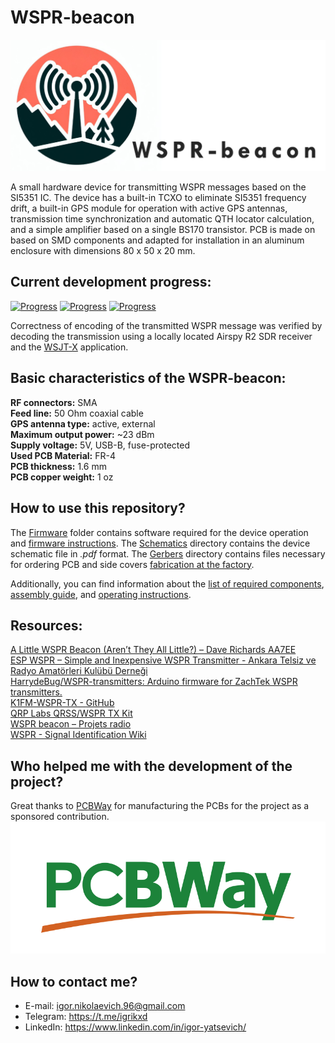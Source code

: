 # WSPR-beacon

![WSPR-beacon](./Resources/WSPR-beacon-logo.png)

A small hardware device for transmitting WSPR messages based on the SI5351 IC. The device has a built-in TCXO to eliminate SI5351 frequency drift, a built-in GPS module for operation with active GPS antennas, transmission time synchronization and automatic QTH locator calculation, and a simple amplifier based on a single BS170 transistor. PCB is made on based on SMD components and adapted for installation in an aluminum enclosure with dimensions 80 x 50 x 20 mm.

## Current development progress:
[![Progress](https://img.shields.io/badge/wspr--beacon%20EasyEDA-not%20tested-red.svg?longCache=true&style=for-the-badge)](https://oshwlab.com/igrikxd/wspr-beacon)&nbsp;[![Progress](https://img.shields.io/badge/firmware%20version-1.0-blue.svg?longCache=true&style=for-the-badge)](./Firmware)&nbsp;[![Progress](https://img.shields.io/badge/pcb%20version-1.0-blue.svg?longCache=true&style=for-the-badge)](./Gerbers)   

Correctness of encoding of the transmitted WSPR message was verified by decoding the transmission using a locally located Airspy R2 SDR receiver and the [WSJT-X](https://wsjt.sourceforge.io/wsjtx.html) application.

## Basic characteristics of the WSPR-beacon:
**RF connectors:** SMA  
**Feed line:** 50 Ohm coaxial cable  
**GPS antenna type:** active, external  
**Maximum output power:** ~23 dBm  
**Supply voltage:** 5V, USB-B, fuse-protected  
**Used PCB Material:** FR-4  
**PCB thickness:** 1.6 mm  
**PCB copper weight:** 1 oz  

## How to use this repository?
The [Firmware](./Firmware/) folder contains software required for the device operation and [firmware instructions](./Firmware/README.md). The [Schematics](./Schematics/) directory contains the device schematic file in _.pdf_ format. The [Gerbers](./Gerbers/) directory contains files necessary for ordering PCB and side covers [fabrication at the factory](https://www.pcbway.com/project/shareproject/WSPR_beacon_f64d290a.html).  

Additionally, you can find information about the [list of required components](./BOMs), [assembly guide](./Assembly-guide.md), and [operating instructions](./Usage-guide.md).

## Resources:
[A Little WSPR Beacon (Aren’t They All Little?) – Dave Richards AA7EE](https://aa7ee.wordpress.com/2023/02/26/a-little-wspr-beacon-arent-they-all-little/)  
[ESP WSPR – Simple and Inexpensive WSPR Transmitter - Ankara Telsiz ve Radyo Amatörleri Kulübü Derneği](https://antrak.org.tr/blog/esp-wspr-simple-and-inexpensive-wspr-transmitter/)  
[HarrydeBug/WSPR-transmitters: Arduino firmware for ZachTek WSPR transmitters.](https://github.com/HarrydeBug/WSPR-transmitters/tree/master)  
[K1FM-WSPR-TX - GitHub](https://github.com/adecarolis/K1FM-WSPR-TX)  
[QRP Labs QRSS/WSPR TX Kit](https://qrp-labs.com/images/ultimate3s/assembly_u3s_r3_lt.pdf)  
[WSPR beacon – Projets radio](https://hamprojects.wordpress.com/2019/06/02/wspr-beacon/)  
[WSPR - Signal Identification Wiki](https://www.sigidwiki.com/wiki/WSPR)  

## Who helped me with the development of the project?
Great thanks to [PCBWay](https://pcbway.com) for manufacturing the PCBs for the project as a sponsored contribution.
![PCBWay-Logo](./Resources/PCBWay-logo.png)

## How to contact me?
- E-mail: igor.nikolaevich.96@gmail.com
- Telegram: https://t.me/igrikxd
- LinkedIn: https://www.linkedin.com/in/igor-yatsevich/